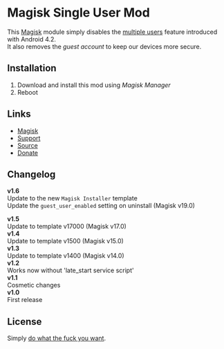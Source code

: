 
# Magisk Single User Mod

This [Magisk][] module simply disables the [multiple users][] feature introduced with Android 4.2.  
It also removes the _guest account_ to keep our devices more secure.


## Installation

1. Download and install this mod using _Magisk Manager_
2. Reboot


## Links

* [Magisk][]
* [Support][]
* [Source][]
* [Donate][]


## Changelog

**v1.6**  
Update to the new `Magisk Installer` template  
Update the `guest_user_enabled` setting on uninstall (Magisk v19.0)

**v1.5**  
Update to template v17000 (Magisk v17.0)  
**v1.4**  
Update to template v1500 (Magisk v15.0)  
**v1.3**  
Update to template v1400 (Magisk v14.0)  
**v1.2**  
Works now without 'late_start service script'  
**v1.1**  
Cosmetic changes  
**v1.0**  
First release


## License

Simply [do what the fuck you want](LICENSE "View Licence").


[Magisk]:  https://forum.xda-developers.com/apps/magisk
[Support]: https://forum.xda-developers.com/apps/magisk/module-single-user-mod-t3639486
[Source]:  https://github.com/Seebz/magisk-single-user
[Donate]:  https://www.paypal.me/seebz

[multiple users]: https://source.android.com/devices/tech/admin/multi-user
